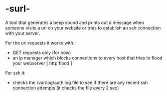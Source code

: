 # -surl-
A tool that generates a beep sound and prints out a message when someone visits a url on your website or tries to establish an ssh connection with your server.

For the url requests it works with:
  * GET requests only (for now)
  * an ip manager which blocks connections to every host that tries to flood your webserver [ http flood ]

For ssh it:
  * checks the /var/log/auth.log file to see if there are any recent ssh connection attempts (it checks the file every 2 sec)
